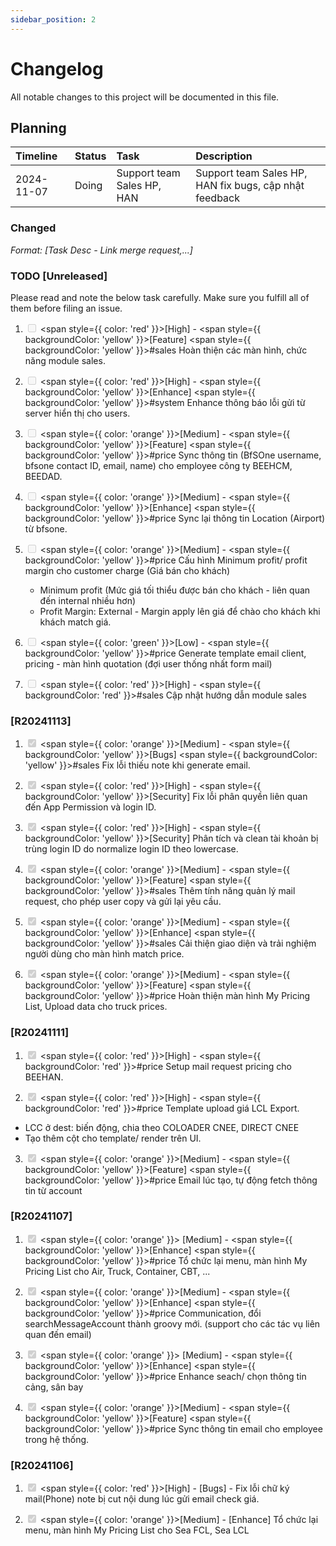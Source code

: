 ```yaml
---
sidebar_position: 2
---
```


# Changelog

All notable changes to this project will be documented in this file.

## Planning
| Timeline      | Status  | Task                                                | Description                                              |
|:--------------|:--------|:----------------------------------------------------|:---------------------------------------------------------|
| 2024-11-07    | Doing   | Support team Sales HP, HAN                          | Support team Sales HP, HAN fix bugs, cập nhật feedback       |

### Changed

_Format: [Task Desc - Link merge request,...]_

### TODO [Unreleased]
Please read and note the below task carefully.
Make sure you fulfill all of them before filing an issue.

1. <input type="checkbox" disabled /> <span style={{ color: 'red' }}>[High]</span> - <span style={{ backgroundColor: 'yellow' }}>[Feature]</span> <span style={{ backgroundColor: 'yellow' }}>#sales</span> Hoàn thiện các màn hình, chức năng module sales.

2. <input type="checkbox" disabled /> <span style={{ color: 'red' }}>[High]</span> - <span style={{ backgroundColor: 'yellow' }}>[Enhance]</span> <span style={{ backgroundColor: 'yellow' }}>#system</span> Enhance thông báo lỗi gửi từ server hiển thị cho users.

3. <input type="checkbox" disabled /> <span style={{ color: 'orange' }}>[Medium]</span> - <span style={{ backgroundColor: 'yellow' }}>[Feature]</span> <span style={{ backgroundColor: 'yellow' }}>#price</span> Sync thông tin (BfSOne username, bfsone contact ID, email, name) cho employee công ty BEEHCM, BEEDAD.

4. <input type="checkbox" disabled /> <span style={{ color: 'orange' }}>[Medium]</span> - <span style={{ backgroundColor: 'yellow' }}>[Enhance]</span> <span style={{ backgroundColor: 'yellow' }}>#price</span> Sync lại thông tin Location (Airport) từ bfsone.

5. <input type="checkbox" disabled /> <span style={{ color: 'orange' }}>[Medium]</span> - <span style={{ backgroundColor: 'yellow' }}>#price</span> Cấu hình Minimum profit/ profit margin cho customer charge (Giá bán cho khách)
   - Minimum profit (Mức giá tối thiểu được bán cho khách - liên quan đến internal nhiều hơn)
   - Profit Margin: External - Margin apply lên giá để chào cho khách khi khách match giá.

6. <input type="checkbox" disabled /> <span style={{ color: 'green' }}>[Low]</span> - <span style={{ backgroundColor: 'yellow' }}>#price</span> Generate template email client, pricing - màn hình quotation (đợi user thống nhất form mail)

7. <input type="checkbox" disabled /> <span style={{ color: 'red' }}>[High]</span> - <span style={{ backgroundColor: 'red' }}>#sales</span> Cập nhật hướng dẫn module sales

### [R20241113]

1. <input type="checkbox" disabled checked /> <span style={{ color: 'orange' }}>[Medium]</span> - <span style={{ backgroundColor: 'yellow' }}>[Bugs]</span> <span style={{ backgroundColor: 'yellow' }}>#sales</span> Fix lỗi thiếu note khi generate email.

2. <input type="checkbox" disabled checked /> <span style={{ color: 'red' }}>[High]</span> - <span style={{ backgroundColor: 'yellow' }}>[Security]</span> Fix lỗi phân quyền liên quan đến App Permission và login ID.

3. <input type="checkbox" disabled checked /> <span style={{ color: 'red' }}>[High]</span> - <span style={{ backgroundColor: 'yellow' }}>[Security]</span> Phân tích và clean tài khoản bị trùng login ID do normalize login ID theo lowercase.

4. <input type="checkbox" disabled checked /> <span style={{ color: 'orange' }}>[Medium]</span> - <span style={{ backgroundColor: 'yellow' }}>[Feature]</span> <span style={{ backgroundColor: 'yellow' }}>#sales</span> Thêm tính năng quản lý mail request, cho phép user copy và gửi lại yêu cầu.

5. <input type="checkbox" disabled checked /> <span style={{ color: 'orange' }}>[Medium]</span> - <span style={{ backgroundColor: 'yellow' }}>[Enhance]</span> <span style={{ backgroundColor: 'yellow' }}>#sales</span> Cải thiện giao diện và trải nghiệm người dùng cho màn hình match price.

6. <input type="checkbox" disabled checked /> <span style={{ color: 'orange' }}>[Medium]</span> - <span style={{ backgroundColor: 'yellow' }}>[Feature]</span> <span style={{ backgroundColor: 'yellow' }}>#price</span> Hoàn thiện màn hình My Pricing List, Upload data cho truck prices.

### [R20241111]

1. <input type="checkbox" disabled checked/> <span style={{ color: 'red' }}>[High]</span> - <span style={{ backgroundColor: 'red' }}>#price</span> Setup mail request pricing cho BEEHAN.

2. <input type="checkbox" disabled checked/> <span style={{ color: 'red' }}>[High]</span> - <span style={{ backgroundColor: 'red' }}>#price</span> Template upload giá LCL Export.
- LCC ở dest: biến động, chia theo COLOADER CNEE, DIRECT CNEE
- Tạo thêm cột cho template/ render trên UI.

3. <input type="checkbox" disabled checked/> <span style={{ color: 'orange' }}>[Medium]</span> - <span style={{ backgroundColor: 'yellow' }}>[Feature]</span> <span style={{ backgroundColor: 'yellow' }}>#price</span> Email lúc tạo, tự động fetch thông tin từ account


### [R20241107]

1. <input type="checkbox" disabled checked/> <span style={{ color: 'orange' }}> [Medium]</span> - <span style={{ backgroundColor: 'yellow' }}>[Enhance]</span> <span style={{ backgroundColor: 'yellow' }}>#price</span> Tổ chức lại menu, màn hình My Pricing List cho Air, Truck, Container, CBT, ...

2. <input type="checkbox" disabled checked /> <span style={{ color: 'orange' }}>[Medium]</span> - <span style={{ backgroundColor: 'yellow' }}>[Enhance]</span> <span style={{ backgroundColor: 'yellow' }}>#price</span> Communication, đổi searchMessageAccount thành groovy mới. (support cho các tác vụ liên quan đến email)

3. <input type="checkbox" disabled checked /> <span style={{ color: 'orange' }}> [Medium]</span> - <span style={{ backgroundColor: 'yellow' }}>[Enhance]</span> <span style={{ backgroundColor: 'yellow' }}>#price</span> Enhance seach/ chọn thông tin cảng, sân bay

4. <input type="checkbox" disabled checked/> <span style={{ color: 'orange' }}>[Medium]</span> - <span style={{ backgroundColor: 'yellow' }}>[Feature]</span> <span style={{ backgroundColor: 'yellow' }}>#price</span> Sync thông tin email cho employee trong hệ thống.


### [R20241106]

1. <input type="checkbox" disabled checked /> <span style={{ color: 'red' }}>[High]</span> - [Bugs] - Fix lỗi chữ ký mail(Phone) note bị cut nội dung lúc gửi email check giá.

2. <input type="checkbox" disabled checked /> <span style={{ color: 'orange' }}>[Medium]</span> - [Enhance] Tổ chức lại menu, màn hình My Pricing List cho Sea FCL, Sea LCL